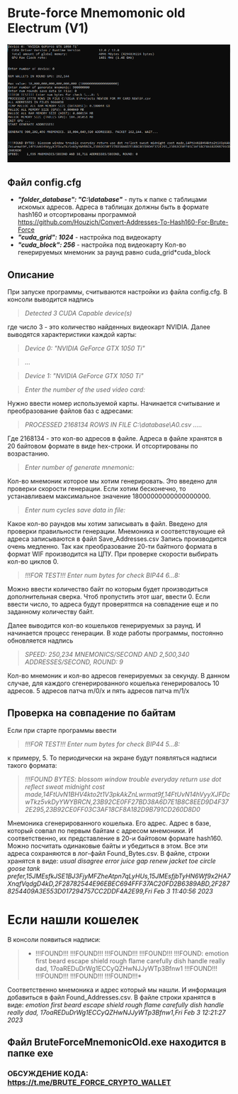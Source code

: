 # Brute-force Mnemomonic old Electrum (V1)
![](image/Screenshot_1.png)

## Файл config.cfg
* ***"folder_database": "C:\\database"***  - путь к папке с таблицами искомых адресов. Адреса в таблицах должны быть в формате hash160 и отсортированы программой https://github.com/Houzich/Convert-Addresses-To-Hash160-For-Brute-Force
* ***"cuda_grid": 1024*** - настройка под видеокарту
* ***"cuda_block": 256*** - настройка под видеокарту
Кол-во генерируемых мнемоник за раунд равно cuda_grid*cuda_block


## Описание
При запуске программы, считываются настройки из файла config.cfg.
В консоли выводится надпись
> *Detected 3 CUDA Capable device(s)*

где число 3  - это количество найденных видеокарт NVIDIA.
Далее выводятся характеристики каждой карты:
> *Device 0: "NVIDIA GeForce GTX 1050 Ti"*

> *...*

> *Device 1: "NVIDIA GeForce GTX 1050 Ti"*

> *Enter the number of the used video card:*

Нужно ввести номер используемой карты.
Начинается считывание и преобразование файлов баз с адресами:
> *PROCESSED 2168134 ROWS IN FILE C:\\database\A0.csv*
> *.....*

Где 2168134 - это кол-во адресов в файле. Адреса в файле хранятся в 20 байтовом формате в виде hex-строки. И отсортированы по возрастанию.

> *Enter number of generate mnemonic:*

Кол-во мнемоник которое мы хотим генерировать. Это введено для проверки скорости генерации. Если хотим бесконечно, то устанавливаем максимальное значение 18000000000000000000.

> *Enter num cycles save data in file:*

Какое кол-во раундов мы хотим записывать в файл. Введено для проверки правильности генерации. Мнемоника и соответствующие ей адреса записываются в файл Save_Addresses.csv
Запись производится очень медленно. Так как преобразование 20-ти байтного формата в формат WIF производится на ЦПУ.
При проверке скорости выбирать кол-во циклов 0.

> *!!!FOR TEST!!! Enter num bytes for check BIP44 6...8:*

Можно ввести количество байт по которым будет производиться дополнительная сверка. Чтоб пропустить этот шаг, ввести 0.
Если ввести число, то адреса будут проверятmся на совпадение еще и по заданному количеству байт.

Далее выводится кол-во кошельков генерируемых за раунд. И начинается процесс генерации.
В ходе работы программы, постоянно обновляется надпись

> *SPEED: 250,234 MNEMONICS/SECOND AND 2,500,340 ADDRESSES/SECOND, ROUND: 9*

Кол-во мнемоник и кол-во адресов генерируемых за секунду. В данном случае, для каждого сгенерированного кошелька генерировалось 10 адресов. 5 адресов патча m/0/x и пять адресов патча m/1/x

## Проверка на совпадение по байтам
Если при старте программы ввести
> *!!!FOR TEST!!! Enter num bytes for check BIP44 5...8:*

к примеру, 5. То периодически на экране будут появляться надписи такого формата:
> *!!!FOUND BYTES: blossom window trouble everyday return use dot reflect sweat midnight cost made,14FtUvN1BHV4kto2t1V3pkAkZnLwrmat9f,14FtUvN14hVyyXJFDcwTkz5vkDyYWYBRCN,23B92CE0FF27BD38A6D7E1B8C8EED9D4F372E295,23B92CE0FF03C3AF18CF8A182D9B791CD260D8D0*

Мнемоника сгенерированного кошелька. Его адрес. Адрес в базе, который совпал по первым байтам с адресом мнемоники. И соответственно, их представление в 20-и байтовом формате hash160. Можно посчитать одинаковые байты и убедиться в этом.
Все эти адреса сохраняются в лог-файл Found_Bytes.csv.
В файле, строки хранятся в виде:
*usual disagree error juice gap renew jacket toe circle goose tank prefer,15JMEsfkJSE1BJ3FjyMFZheAtpn7qLyHUs,15JMEsfjbTyHN6Wf9x2HA7XnqfVqdgD4kD,2F28782544E96EBEC694FFF37AC20FD2B6389ABD,2F2878254409A3E553D017294757CC2DDF4A2E99,Fri Feb  3 11:40:56 2023*

# Если нашли кошелек
В консоли появиться надписи:
> * !!!FOUND!!!
!!!FOUND!!!
!!!FOUND!!!
!!!FOUND!!!
!!!FOUND: emotion first beard escape shield rough flame carefully dish handle really dad, 17oaREDuDrWg1ECCyQZHwNJJyWTp3Bfnw1
!!!FOUND!!!
!!!FOUND!!!
!!!FOUND!!!
!!!FOUND!!!*

Соответственно мнемоника и адрес который мы нашли. И информация добавиться в файл Found_Addresses.csv.
В файле строки хранятся в виде:
*emotion first beard escape shield rough flame carefully dish handle really dad, 17oaREDuDrWg1ECCyQZHwNJJyWTp3Bfnw1,Fri Feb  3 12:21:27 2023*

## Файл BruteForceMnemonicOld.exe находится в папке exe



### ОБСУЖДЕНИЕ КОДА: https://t.me/BRUTE_FORCE_CRYPTO_WALLET